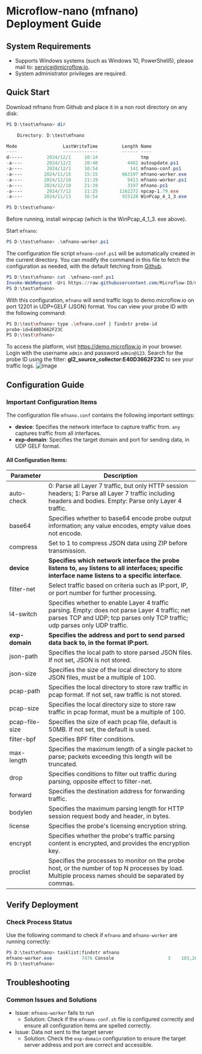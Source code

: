 # Microflow-nano (mfnano) Deployment Guide


## System Requirements

- Supports Windows systems (such as Windows 10, PowerShell5), please mail to: service@microflow.io.
- System administrator privileges are required.

## Quick Start

Download mfnano from Github and place it in a non root directory on any disk:

```powershell
PS D:\test\mfnano> dir

    Directory: D:\test\mfnano

Mode                 LastWriteTime         Length Name
----                 -------------         ------ ----
d-----         2024/12/1     10:14                tmp
-a----         2024/12/2     20:48           4482 autoupdate.ps1
-a----         2024/12/1     10:54            141 mfnano-conf.ps1
-a----        2024/11/15     15:15         663197 mfnano-worker.exe
-a----        2024/12/10     21:19           9413 mfnano-worker.ps1
-a----        2024/12/10     21:19           3197 mfnano.ps1
-a----         2024/7/12     11:25        1162272 npcap-1.79.exe
-a----        2024/11/13     16:54         915128 WinPcap_4_1_3.exe

PS D:\test\mfnano>
```

Before running, install winpcap (which is the WinPcap_4_1_3. exe above).

Start `mfnano`:

```powershell
PS D:\test\mfnano> .\mfnano-worker.ps1
```

The configuration file script `mfnano-conf.ps1` will be automatically created in the current directory. You can modify the command in this file to fetch the configuration as needed, with the default fetching from [Github](https://github.com/Microflow-IO/microflow-nano/blob/main/linux/mfnano.conf).

```powershell
PS D:\test\mfnano> cat .\mfnano-conf.ps1
Invoke-WebRequest -Uri https://raw.githubusercontent.com/Microflow-IO/microflow-nano/refs/heads/main/linux/mfnano.conf -OutFile mfnano.conf
PS D:\test\mfnano>
```

With this configuration, `mfnano` will send traffic logs to demo.microflow.io on port 12201 in UDP+GELF (JSON) format. You can view your probe ID with the following command:

```bash
PS D:\test\mfnano> type .\mfnano.conf | findstr probe-id
probe-id=E40D3662F23C
PS D:\test\mfnano>
```

To access the platform, visit https://demo.microflow.io in your browser. Login with the username `admin` and password `admin@123`. Search for the probe ID using the filter: **gl2_source_collector:E40D3662F23C** to see your traffic logs.
![image](https://github.com/user-attachments/assets/c71552f1-c291-495c-b155-1841fa845d7d)



## Configuration Guide

### Important Configuration Items

The configuration file `mfnano.conf` contains the following important settings:

- **device**: Specifies the network interface to capture traffic from. `any` captures traffic from all interfaces.
- **exp-domain**: Specifies the target domain and port for sending data, in UDP GELF format.

#### All Configuration Items:

| Parameter      | Description                                                  |
| -------------- | ------------------------------------------------------------ |
| auto-check     | 0: Parse all Layer 7 traffic, but only HTTP session headers; 1: Parse all Layer 7 traffic including headers and bodies. Empty: Parse only Layer 4 traffic. |
| base64         | Specifies whether to base64 encode probe output information; any value encodes, empty value does not encode. |
| compress       | Set to 1 to compress JSON data using ZIP before transmission. |
| **device**     | **Specifies which network interface the probe listens to, `any` listens to all interfaces; specific interface name listens to a specific interface.** |
| filter-net     | Select traffic based on criteria such as IP:port, IP, or port number for further processing. |
| l4-switch      | Specifies whether to enable Layer 4 traffic parsing. Empty: does not parse Layer 4 traffic; net parses TCP and UDP; tcp parses only TCP traffic; udp parses only UDP traffic. |
| **exp-domain** | **Specifies the address and port to send parsed data back to, in the format IP:port.** |
| json-path      | Specifies the local path to store parsed JSON files. If not set, JSON is not stored. |
| json-size      | Specifies the size of the local directory to store JSON files, must be a multiple of 100. |
| pcap-path      | Specifies the local directory to store raw traffic in pcap format. If not set, raw traffic is not stored. |
| pcap-size      | Specifies the local directory size to store raw traffic in pcap format, must be a multiple of 100. |
| pcap-file-size | Specifies the size of each pcap file, default is 50MB. If not set, the default is used. |
| filter-bpf     | Specifies BPF filter conditions.                             |
| max-length     | Specifies the maximum length of a single packet to parse; packets exceeding this length will be truncated. |
| drop           | Specifies conditions to filter out traffic during parsing, opposite effect to filter-net. |
| forward        | Specifies the destination address for forwarding traffic.    |
| bodylen        | Specifies the maximum parsing length for HTTP session request body and header, in bytes. |
| license        | Specifies the probe's licensing encryption string.           |
| encrypt        | Specifies whether the probe's traffic parsing content is encrypted, and provides the encryption key. |
| proclist       | Specifies the processes to monitor on the probe host, or the number of top N processes by load. Multiple process names should be separated by commas. |

## Verify Deployment

### Check Process Status

Use the following command to check if `mfnano` and `mfnano-worker` are running correctly:

```powershell
PS D:\test\mfnano> tasklist|findstr mfnano
mfnano-worker.exe           7476 Console                    3    103,264 K
PS D:\test\mfnano>
```

## Troubleshooting

### Common Issues and Solutions

- Issue: `mfnano-worker` fails to run
  - Solution: Check if the `mfnano-conf.sh` file is configured correctly and ensure all configuration items are spelled correctly.
- Issue: Data not sent to the target server
  - Solution: Check the `exp-domain` configuration to ensure the target server address and port are correct and accessible.
